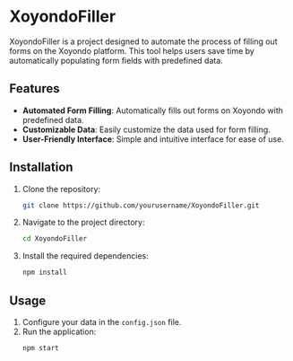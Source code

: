 # XoyondoFiller

XoyondoFiller is a project designed to automate the process of filling out forms on the Xoyondo platform. This tool helps users save time by automatically populating form fields with predefined data.

## Features

- **Automated Form Filling**: Automatically fills out forms on Xoyondo with predefined data.
- **Customizable Data**: Easily customize the data used for form filling.
- **User-Friendly Interface**: Simple and intuitive interface for ease of use.

## Installation

1. Clone the repository:
    ```bash
    git clone https://github.com/yourusername/XoyondoFiller.git
    ```
2. Navigate to the project directory:
    ```bash
    cd XoyondoFiller
    ```
3. Install the required dependencies:
    ```bash
    npm install
    ```

## Usage

1. Configure your data in the `config.json` file.
2. Run the application:
    ```bash
    npm start
    ```